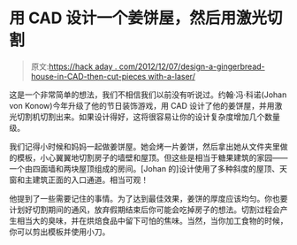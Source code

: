 # 用 CAD 设计一个姜饼屋，然后用激光切割

> 原文:[https://hack aday . com/2012/12/07/design-a-gingerbread-house-in-CAD-then-cut-pieces with-a-laser/](https://hackaday.com/2012/12/07/design-a-gingerbread-house-in-cad-then-cut-pieces-with-a-laser/)

这是一个非常简单的想法，我们不相信我们以前没有听说过。约翰·冯·科诺(Johan von Konow)今年升级了他的节日装饰游戏，用 CAD 设计了他的姜饼屋，并用激光切割机切割出来。如果设计得好，这将很容易让你的设计复杂度增加几个数量级。

我们记得小时候和妈妈一起做姜饼屋。她会烤一片姜饼，然后拿出她从文件夹里做的模板，小心翼翼地切割房子的墙壁和屋顶。但这些是相当于糖果建筑的家园——一个由四面墙和两块屋顶组成的房间。[Johan 的]设计使用了多种斜度的屋顶、天窗和主建筑正面的入口通道。相当可观！

他提到了一些需要记住的事情。为了达到最佳效果，姜饼的厚度应该均匀。你也要计划好切割期间的通风，放弃假期结束后你可能会吃掉房子的想法。切割过程会产生相当大的臭味，并在烘焙食品中留下可怕的焦味。当然，当你加工食物的时候，你可以剪出模板并使用小刀。